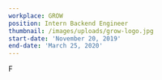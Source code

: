 ```yaml
---
workplace: GROW
position: Intern Backend Engineer
thumbnail: /images/uploads/grow-logo.jpg
start-date: 'November 20, 2019'
end-date: 'March 25, 2020'
---
```

F